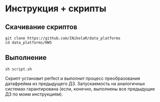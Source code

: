 # Инструкция + скрипты

## Скачивание скриптов

```
git clone https://github.com/INikolaR/data_platforms
cd data_platforms/HW5
```

## Выполнение

```
sh script.sh
```

Скрипт установит perfect и выполнит процесс преобразования датафрейма из предыдущего ДЗ. Запускаемость на аналогичных системах гарантирована (если, конечно, выполнены все предыдущие ДЗ по моим инструкциям).
